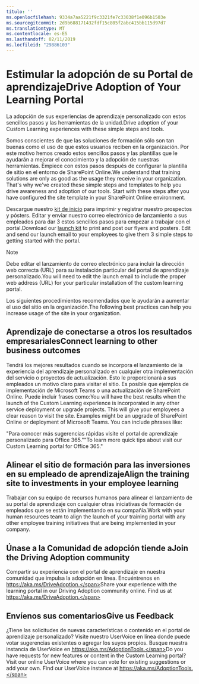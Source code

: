 ```yaml
---
título: ''
ms.openlocfilehash: 9334a7aa5221f9c3321fe7c33038f1e096b1503e
ms.sourcegitcommit: 2d9b688171432fdf15c805f2abc415bb115d97d7
ms.translationtype: MT
ms.contentlocale: es-ES
ms.lasthandoff: 02/11/2019
ms.locfileid: "29886103"
---
```

# <a name="drive-adoption-of-your-learning-portal"></a><span data-ttu-id="7c9ee-102">Estimular la adopción de su Portal de aprendizaje</span><span class="sxs-lookup"><span data-stu-id="7c9ee-102">Drive Adoption of Your Learning Portal</span></span>

<span data-ttu-id="7c9ee-103">La adopción de sus experiencias de aprendizaje personalizado con estos sencillos pasos y las herramientas de la unidad.</span><span class="sxs-lookup"><span data-stu-id="7c9ee-103">Drive adoption of your Custom Learning experiences with these simple steps and tools.</span></span> 

<span data-ttu-id="7c9ee-p101">Somos conscientes de que las soluciones de formación sólo son tan buenas como el uso de que estos usuarios reciben en la organización.  Por este motivo hemos creado estos sencillos pasos y las plantillas que le ayudarán a mejorar el conocimiento y la adopción de nuestras herramientas. Empiece con estos pasos después de configurar la plantilla de sitio en el entorno de SharePoint Online.</span><span class="sxs-lookup"><span data-stu-id="7c9ee-p101">We understand that training solutions are only as good as the usage they receive in your organization.  That's why we've created these simple steps and templates to help you drive awareness and adoption of our tools. Start with these steps after you have configured the site template in your SharePoint Online environment.</span></span>

<span data-ttu-id="7c9ee-p102">Descargue nuestro [kit de inicio](/embeds/custom_learning_launch_kit.zip) para imprimir y registrar nuestro prospectos y pósters.  Editar y enviar nuestro correo electrónico de lanzamiento a sus empleados para dar 3 estos sencillos pasos para empezar a trabajar con el portal.</span><span class="sxs-lookup"><span data-stu-id="7c9ee-p102">Download our [launch kit](/embeds/custom_learning_launch_kit.zip) to print and post our flyers and posters.  Edit and send our launch email to your employees to give them 3 simple steps to getting started with the portal.</span></span>  

> [!NOTE]
> <span data-ttu-id="7c9ee-109">Debe editar el lanzamiento de correo electrónico para incluir la dirección web correcta (URL) para su instalación particular del portal de aprendizaje personalizado.</span><span class="sxs-lookup"><span data-stu-id="7c9ee-109">You will need to edit the launch email to include the proper web address (URL) for your particular installation of the custom learning portal.</span></span>

<span data-ttu-id="7c9ee-110">Los siguientes procedimientos recomendados que le ayudarán a aumentar el uso del sitio en la organización.</span><span class="sxs-lookup"><span data-stu-id="7c9ee-110">The following best practices can help you increase usage of the site in your organization.</span></span>  

## <a name="connect-learning-to-other-business-outcomes"></a><span data-ttu-id="7c9ee-111">Aprendizaje de conectarse a otros los resultados empresariales</span><span class="sxs-lookup"><span data-stu-id="7c9ee-111">Connect learning to other business outcomes</span></span>

<span data-ttu-id="7c9ee-p103">Tendrá los mejores resultados cuando se incorpora el lanzamiento de la experiencia del aprendizaje personalizado en cualquier otra implementación del servicio o proyectos de actualización.  Esto le proporcionará a sus empleados un motivo claro para visitar el sitio.  Es posible que ejemplos de implementación de Microsoft Teams o una actualización de SharePoint Online.  Puede incluir frases como:</span><span class="sxs-lookup"><span data-stu-id="7c9ee-p103">You will have the best results when the launch of the Custom Learning experience is incorporated in any other service deployment or upgrade projects.  This will give your employees a clear reason to visit the site.  Examples might be an upgrade of SharePoint Online or deployment of Microsoft Teams.  You can include phrases like:</span></span>

<span data-ttu-id="7c9ee-116">"Para conocer más sugerencias rápidas <Insert service name here> visite el portal de aprendizaje personalizado para Office 365."</span><span class="sxs-lookup"><span data-stu-id="7c9ee-116">"To learn more quick tips about <Insert service name here> visit our Custom Learning portal for Office 365."</span></span> 

## <a name="align-the-training-site-to-investments-in-your-employee-learning"></a><span data-ttu-id="7c9ee-117">Alinear el sitio de formación para las inversiones en su empleado de aprendizaje</span><span class="sxs-lookup"><span data-stu-id="7c9ee-117">Align the training site to investments in your employee learning</span></span> 

<span data-ttu-id="7c9ee-118">Trabajar con su equipo de recursos humanos para alinear el lanzamiento de su portal de aprendizaje con cualquier otras iniciativas de formación de empleados que se están implementando en su compañía.</span><span class="sxs-lookup"><span data-stu-id="7c9ee-118">Work with your human resources team to align the launch of your training portal with any other employee training initiatives that are being implemented in your company.</span></span> 

## <a name="join-the-driving-adoption-community"></a><span data-ttu-id="7c9ee-119">Únase a la Comunidad de adopción tiende a</span><span class="sxs-lookup"><span data-stu-id="7c9ee-119">Join the Driving Adoption community</span></span>

<span data-ttu-id="7c9ee-p104">Compartir su experiencia con el portal de aprendizaje en nuestra comunidad que impulsa la adopción en línea.  Encuéntrenos en https://aka.ms/DriveAdoption.</span><span class="sxs-lookup"><span data-stu-id="7c9ee-p104">Share your experience with the learning portal in our Driving Adoption community online.  Find us at https://aka.ms/DriveAdoption.</span></span>

## <a name="give-us-feedback"></a><span data-ttu-id="7c9ee-122">Envíenos sus comentarios</span><span class="sxs-lookup"><span data-stu-id="7c9ee-122">Give us Feedback</span></span>

<span data-ttu-id="7c9ee-p105">¿Tiene las solicitudes de nuevas características o contenido en el portal de aprendizaje personalizado?  Visite nuestro UserVoice en línea donde puede votar sugerencias existentes o agregar los suyos propios.  Busque nuestra instancia de UserVoice en https://aka.ms/AdoptionTools.</span><span class="sxs-lookup"><span data-stu-id="7c9ee-p105">Do you have requests for new features or content in the Custom Learning portal?  Visit our online UserVoice where you can vote for existing suggestions or add your own.  Find our UserVoice instance at https://aka.ms/AdoptionTools.</span></span>

